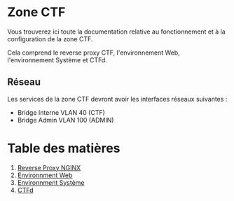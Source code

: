 # Zone CTF
Vous trouverez ici toute la documentation relative au fonctionnement et à la configuration de la zone CTF.

Cela comprend le reverse proxy CTF, l'environnement Web, l'environnement Système et CTFd.

## Réseau
Les services de la zone CTF devront avoir les interfaces réseaux suivantes :
- Bridge Interne VLAN 40 (CTF)
- Bridge Admin VLAN 100 (ADMIN)

# Table des matières
1. [Reverse Proxy NGINX](nginx_ctf.md)
2. [Environnment Web](environnement_web.md)
3. [Environnment Système](environnement_systeme.md)
4. [CTFd](#)
